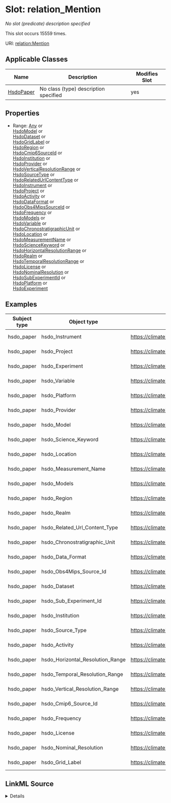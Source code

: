 

# Slot: relation_Mention


_No slot (predicate) description specified_






This slot occurs 15559 times.


URI: [relation:Mention](http://relation.org/Mention)



<!-- no inheritance hierarchy -->





## Applicable Classes

| Name | Description | Modifies Slot |
| --- | --- | --- |
| [HsdoPaper](../classes/HsdoPaper.md) | No class (type) description specified |  yes  |







## Properties

* Range: [Any](../classes/Any.md)&nbsp;or&nbsp;<br />[HsdoModel](../classes/HsdoModel.md)&nbsp;or&nbsp;<br />[HsdoDataset](../classes/HsdoDataset.md)&nbsp;or&nbsp;<br />[HsdoGridLabel](../classes/HsdoGridLabel.md)&nbsp;or&nbsp;<br />[HsdoRegion](../classes/HsdoRegion.md)&nbsp;or&nbsp;<br />[HsdoCmip6SourceId](../classes/HsdoCmip6SourceId.md)&nbsp;or&nbsp;<br />[HsdoInstitution](../classes/HsdoInstitution.md)&nbsp;or&nbsp;<br />[HsdoProvider](../classes/HsdoProvider.md)&nbsp;or&nbsp;<br />[HsdoVerticalResolutionRange](../classes/HsdoVerticalResolutionRange.md)&nbsp;or&nbsp;<br />[HsdoSourceType](../classes/HsdoSourceType.md)&nbsp;or&nbsp;<br />[HsdoRelatedUrlContentType](../classes/HsdoRelatedUrlContentType.md)&nbsp;or&nbsp;<br />[HsdoInstrument](../classes/HsdoInstrument.md)&nbsp;or&nbsp;<br />[HsdoProject](../classes/HsdoProject.md)&nbsp;or&nbsp;<br />[HsdoActivity](../classes/HsdoActivity.md)&nbsp;or&nbsp;<br />[HsdoDataFormat](../classes/HsdoDataFormat.md)&nbsp;or&nbsp;<br />[HsdoObs4MipsSourceId](../classes/HsdoObs4MipsSourceId.md)&nbsp;or&nbsp;<br />[HsdoFrequency](../classes/HsdoFrequency.md)&nbsp;or&nbsp;<br />[HsdoModels](../classes/HsdoModels.md)&nbsp;or&nbsp;<br />[HsdoVariable](../classes/HsdoVariable.md)&nbsp;or&nbsp;<br />[HsdoChronostratigraphicUnit](../classes/HsdoChronostratigraphicUnit.md)&nbsp;or&nbsp;<br />[HsdoLocation](../classes/HsdoLocation.md)&nbsp;or&nbsp;<br />[HsdoMeasurementName](../classes/HsdoMeasurementName.md)&nbsp;or&nbsp;<br />[HsdoScienceKeyword](../classes/HsdoScienceKeyword.md)&nbsp;or&nbsp;<br />[HsdoHorizontalResolutionRange](../classes/HsdoHorizontalResolutionRange.md)&nbsp;or&nbsp;<br />[HsdoRealm](../classes/HsdoRealm.md)&nbsp;or&nbsp;<br />[HsdoTemporalResolutionRange](../classes/HsdoTemporalResolutionRange.md)&nbsp;or&nbsp;<br />[HsdoLicense](../classes/HsdoLicense.md)&nbsp;or&nbsp;<br />[HsdoNominalResolution](../classes/HsdoNominalResolution.md)&nbsp;or&nbsp;<br />[HsdoSubExperimentId](../classes/HsdoSubExperimentId.md)&nbsp;or&nbsp;<br />[HsdoPlatform](../classes/HsdoPlatform.md)&nbsp;or&nbsp;<br />[HsdoExperiment](../classes/HsdoExperiment.md)






## Examples

| Subject type | Object type | Example subject | Example object | Occurrences |
| --- | --- | --- | --- | --- |
| hsdo_paper | hsdo_Instrument | https://climateKG.org/entity/008b3eddfa29b8dc6e8d97472e4526bec2c9c2cb | https://climateKG.org/entity/2be0af28-a6b8-4fce-82e4-1ad86788a4d5 | 3559 |
| hsdo_paper | hsdo_Project | https://climateKG.org/entity/008b3eddfa29b8dc6e8d97472e4526bec2c9c2cb | https://climateKG.org/entity/2be0af28-a6b8-4fce-82e4-1ad86788a4d5 | 2871 |
| hsdo_paper | hsdo_Experiment | https://climateKG.org/entity/008b3eddfa29b8dc6e8d97472e4526bec2c9c2cb | https://climateKG.org/entity/2be0af28-a6b8-4fce-82e4-1ad86788a4d5 | 1522 |
| hsdo_paper | hsdo_Variable | https://climateKG.org/entity/008b3eddfa29b8dc6e8d97472e4526bec2c9c2cb | https://climateKG.org/entity/2be0af28-a6b8-4fce-82e4-1ad86788a4d5 | 9870 |
| hsdo_paper | hsdo_Platform | https://climateKG.org/entity/008b3eddfa29b8dc6e8d97472e4526bec2c9c2cb | https://climateKG.org/entity/2be0af28-a6b8-4fce-82e4-1ad86788a4d5 | 2677 |
| hsdo_paper | hsdo_Provider | https://climateKG.org/entity/008b3eddfa29b8dc6e8d97472e4526bec2c9c2cb | https://climateKG.org/entity/2be0af28-a6b8-4fce-82e4-1ad86788a4d5 | 6329 |
| hsdo_paper | hsdo_Model | https://climateKG.org/entity/008b3eddfa29b8dc6e8d97472e4526bec2c9c2cb | https://climateKG.org/entity/2be0af28-a6b8-4fce-82e4-1ad86788a4d5 | 3455 |
| hsdo_paper | hsdo_Science_Keyword | https://climateKG.org/entity/008b3eddfa29b8dc6e8d97472e4526bec2c9c2cb | https://climateKG.org/entity/2be0af28-a6b8-4fce-82e4-1ad86788a4d5 | 6482 |
| hsdo_paper | hsdo_Location | https://climateKG.org/entity/008b3eddfa29b8dc6e8d97472e4526bec2c9c2cb | https://climateKG.org/entity/4c4878cb-18f5-464c-b4bb-858273a48d6a | 8294 |
| hsdo_paper | hsdo_Measurement_Name | https://climateKG.org/entity/008b3eddfa29b8dc6e8d97472e4526bec2c9c2cb | https://climateKG.org/entity/fa13c1b2-6be4-45c3-aefa-7918575a583d | 544 |
| hsdo_paper | hsdo_Models | https://climateKG.org/entity/010d24ebe62f59c792c4533f7c273d3bece6a4ab | https://climateKG.org/entity/1e97323a-ac5b-4d1d-858f-505b875b3bfb | 598 |
| hsdo_paper | hsdo_Region | https://climateKG.org/entity/010d24ebe62f59c792c4533f7c273d3bece6a4ab | https://climateKG.org/entity/a62ae820-58c5-47ff-bb72-2680962b26f4 | 232 |
| hsdo_paper | hsdo_Realm | https://climateKG.org/entity/0147bfb750090fd9b5d2bb274e5ec05e4e02306a | https://climateKG.org/entity/5668f6df-ab5a-4991-9720-dda2faae7f3e | 140 |
| hsdo_paper | hsdo_Related_Url_Content_Type | https://climateKG.org/entity/02891fcc3490b4667b30d99a6dfb99cf201b17e8 | https://climateKG.org/entity/d1996d91-e824-4b24-b94e-3aae4543b63b | 74 |
| hsdo_paper | hsdo_Chronostratigraphic_Unit | https://climateKG.org/entity/02891fcc3490b4667b30d99a6dfb99cf201b17e8 | https://climateKG.org/entity/ee019c00-2300-4675-9dea-8f993a744a67 | 119 |
| hsdo_paper | hsdo_Data_Format | https://climateKG.org/entity/037059dc422507a219160802936634b5db5ced97 | https://climateKG.org/entity/22996c6c-4a7c-4ff3-9782-1fc3c680a88c | 85 |
| hsdo_paper | hsdo_Obs4Mips_Source_Id | https://climateKG.org/entity/056432f6496e03344fcd43dc214a12afba72db8d | https://climateKG.org/entity/a0b26420-3a13-4742-8d6f-391dc5c49d64 | 18 |
| hsdo_paper | hsdo_Dataset | https://climateKG.org/entity/056432f6496e03344fcd43dc214a12afba72db8d | https://climateKG.org/entity/a0b26420-3a13-4742-8d6f-391dc5c49d64 | 33 |
| hsdo_paper | hsdo_Sub_Experiment_Id | https://climateKG.org/entity/05aa19ed1429ca3e0c10a317b7e25c1674e6f4bd | https://climateKG.org/entity/3946e7a7-0871-4644-a3b5-ab9ca942b49b | 76 |
| hsdo_paper | hsdo_Institution | https://climateKG.org/entity/05aa19ed1429ca3e0c10a317b7e25c1674e6f4bd | https://climateKG.org/entity/3be6270c-8554-467a-b2c7-9c13bc086b10 | 104 |
| hsdo_paper | hsdo_Source_Type | https://climateKG.org/entity/05c1f46c8f32c915e3f027239946cb2f2ce9002a | https://climateKG.org/entity/bae77e96-ede8-44ab-8035-31feb2527fad | 53 |
| hsdo_paper | hsdo_Activity | https://climateKG.org/entity/07803b27a8500e5fb114abf41996fe59c1510f3d | https://climateKG.org/entity/68885007-d975-4f24-bdd5-dd19b246bdf6 | 65 |
| hsdo_paper | hsdo_Horizontal_Resolution_Range | https://climateKG.org/entity/09bdb7d909ed6615760571a6aa14051133179aee | https://climateKG.org/entity/1499785c-8b74-45f4-bbf7-19d2d4e43b2f | 3 |
| hsdo_paper | hsdo_Temporal_Resolution_Range | https://climateKG.org/entity/09bdb7d909ed6615760571a6aa14051133179aee | https://climateKG.org/entity/99ef187e-6940-4c10-8d65-00d4426d493b | 33 |
| hsdo_paper | hsdo_Vertical_Resolution_Range | https://climateKG.org/entity/15109797315f5e34fbc5e71359fb0bb1398141d6 | https://climateKG.org/entity/0893353d-4e8c-4b31-bcc5-fce552ccfff3 | 3 |
| hsdo_paper | hsdo_Cmip6_Source_Id | https://climateKG.org/entity/1fb5a4812103e81d0bea4d26b0004e7206e7d5ac | https://climateKG.org/entity/4baeaba9-9381-4ed5-b7aa-75879bacbb03 | 30 |
| hsdo_paper | hsdo_Frequency | https://climateKG.org/entity/25bf7b958708f860b9321415b9bf73e6cbbb5e4c | https://climateKG.org/entity/8e4900ff-c7bc-47a1-aa55-a8892696d769 | 5 |
| hsdo_paper | hsdo_License | https://climateKG.org/entity/34dde8fd93d7e1f6c0364f3facc8e94c705e93c8 | https://climateKG.org/entity/3c937799-5ee5-4ea3-b7d5-418a625a7872 | 2 |
| hsdo_paper | hsdo_Nominal_Resolution | https://climateKG.org/entity/375500048f97abfb58352f5b2f6b88c268954592 | https://climateKG.org/entity/d34741f2-83bd-4ff5-bac4-25a890c5bee4 | 2 |
| hsdo_paper | hsdo_Grid_Label | https://climateKG.org/entity/6c113e9c26a43d78b38b140dc6280c94bd60cd59 | https://climateKG.org/entity/a42a0f2b-365b-42a9-b285-cf549596188d | 2 |




## LinkML Source

<details>

```yaml
name: relation_Mention
annotations:
  count:
    tag: count
    value: 15559
description: No slot (predicate) description specified
examples:
- object:
    example_object: https://climateKG.org/entity/2be0af28-a6b8-4fce-82e4-1ad86788a4d5
    example_object_type: hsdo_Instrument
    example_predicate: relation:Mention
    example_subject: https://climateKG.org/entity/008b3eddfa29b8dc6e8d97472e4526bec2c9c2cb
    example_subject_type: hsdo_paper
- object:
    example_object: https://climateKG.org/entity/2be0af28-a6b8-4fce-82e4-1ad86788a4d5
    example_object_type: hsdo_Project
    example_predicate: relation:Mention
    example_subject: https://climateKG.org/entity/008b3eddfa29b8dc6e8d97472e4526bec2c9c2cb
    example_subject_type: hsdo_paper
- object:
    example_object: https://climateKG.org/entity/2be0af28-a6b8-4fce-82e4-1ad86788a4d5
    example_object_type: hsdo_Experiment
    example_predicate: relation:Mention
    example_subject: https://climateKG.org/entity/008b3eddfa29b8dc6e8d97472e4526bec2c9c2cb
    example_subject_type: hsdo_paper
- object:
    example_object: https://climateKG.org/entity/2be0af28-a6b8-4fce-82e4-1ad86788a4d5
    example_object_type: hsdo_Variable
    example_predicate: relation:Mention
    example_subject: https://climateKG.org/entity/008b3eddfa29b8dc6e8d97472e4526bec2c9c2cb
    example_subject_type: hsdo_paper
- object:
    example_object: https://climateKG.org/entity/2be0af28-a6b8-4fce-82e4-1ad86788a4d5
    example_object_type: hsdo_Platform
    example_predicate: relation:Mention
    example_subject: https://climateKG.org/entity/008b3eddfa29b8dc6e8d97472e4526bec2c9c2cb
    example_subject_type: hsdo_paper
- object:
    example_object: https://climateKG.org/entity/2be0af28-a6b8-4fce-82e4-1ad86788a4d5
    example_object_type: hsdo_Provider
    example_predicate: relation:Mention
    example_subject: https://climateKG.org/entity/008b3eddfa29b8dc6e8d97472e4526bec2c9c2cb
    example_subject_type: hsdo_paper
- object:
    example_object: https://climateKG.org/entity/2be0af28-a6b8-4fce-82e4-1ad86788a4d5
    example_object_type: hsdo_Model
    example_predicate: relation:Mention
    example_subject: https://climateKG.org/entity/008b3eddfa29b8dc6e8d97472e4526bec2c9c2cb
    example_subject_type: hsdo_paper
- object:
    example_object: https://climateKG.org/entity/2be0af28-a6b8-4fce-82e4-1ad86788a4d5
    example_object_type: hsdo_Science_Keyword
    example_predicate: relation:Mention
    example_subject: https://climateKG.org/entity/008b3eddfa29b8dc6e8d97472e4526bec2c9c2cb
    example_subject_type: hsdo_paper
- object:
    example_object: https://climateKG.org/entity/4c4878cb-18f5-464c-b4bb-858273a48d6a
    example_object_type: hsdo_Location
    example_predicate: relation:Mention
    example_subject: https://climateKG.org/entity/008b3eddfa29b8dc6e8d97472e4526bec2c9c2cb
    example_subject_type: hsdo_paper
- object:
    example_object: https://climateKG.org/entity/fa13c1b2-6be4-45c3-aefa-7918575a583d
    example_object_type: hsdo_Measurement_Name
    example_predicate: relation:Mention
    example_subject: https://climateKG.org/entity/008b3eddfa29b8dc6e8d97472e4526bec2c9c2cb
    example_subject_type: hsdo_paper
- object:
    example_object: https://climateKG.org/entity/1e97323a-ac5b-4d1d-858f-505b875b3bfb
    example_object_type: hsdo_Models
    example_predicate: relation:Mention
    example_subject: https://climateKG.org/entity/010d24ebe62f59c792c4533f7c273d3bece6a4ab
    example_subject_type: hsdo_paper
- object:
    example_object: https://climateKG.org/entity/a62ae820-58c5-47ff-bb72-2680962b26f4
    example_object_type: hsdo_Region
    example_predicate: relation:Mention
    example_subject: https://climateKG.org/entity/010d24ebe62f59c792c4533f7c273d3bece6a4ab
    example_subject_type: hsdo_paper
- object:
    example_object: https://climateKG.org/entity/5668f6df-ab5a-4991-9720-dda2faae7f3e
    example_object_type: hsdo_Realm
    example_predicate: relation:Mention
    example_subject: https://climateKG.org/entity/0147bfb750090fd9b5d2bb274e5ec05e4e02306a
    example_subject_type: hsdo_paper
- object:
    example_object: https://climateKG.org/entity/d1996d91-e824-4b24-b94e-3aae4543b63b
    example_object_type: hsdo_Related_Url_Content_Type
    example_predicate: relation:Mention
    example_subject: https://climateKG.org/entity/02891fcc3490b4667b30d99a6dfb99cf201b17e8
    example_subject_type: hsdo_paper
- object:
    example_object: https://climateKG.org/entity/ee019c00-2300-4675-9dea-8f993a744a67
    example_object_type: hsdo_Chronostratigraphic_Unit
    example_predicate: relation:Mention
    example_subject: https://climateKG.org/entity/02891fcc3490b4667b30d99a6dfb99cf201b17e8
    example_subject_type: hsdo_paper
- object:
    example_object: https://climateKG.org/entity/22996c6c-4a7c-4ff3-9782-1fc3c680a88c
    example_object_type: hsdo_Data_Format
    example_predicate: relation:Mention
    example_subject: https://climateKG.org/entity/037059dc422507a219160802936634b5db5ced97
    example_subject_type: hsdo_paper
- object:
    example_object: https://climateKG.org/entity/a0b26420-3a13-4742-8d6f-391dc5c49d64
    example_object_type: hsdo_Obs4Mips_Source_Id
    example_predicate: relation:Mention
    example_subject: https://climateKG.org/entity/056432f6496e03344fcd43dc214a12afba72db8d
    example_subject_type: hsdo_paper
- object:
    example_object: https://climateKG.org/entity/a0b26420-3a13-4742-8d6f-391dc5c49d64
    example_object_type: hsdo_Dataset
    example_predicate: relation:Mention
    example_subject: https://climateKG.org/entity/056432f6496e03344fcd43dc214a12afba72db8d
    example_subject_type: hsdo_paper
- object:
    example_object: https://climateKG.org/entity/3946e7a7-0871-4644-a3b5-ab9ca942b49b
    example_object_type: hsdo_Sub_Experiment_Id
    example_predicate: relation:Mention
    example_subject: https://climateKG.org/entity/05aa19ed1429ca3e0c10a317b7e25c1674e6f4bd
    example_subject_type: hsdo_paper
- object:
    example_object: https://climateKG.org/entity/3be6270c-8554-467a-b2c7-9c13bc086b10
    example_object_type: hsdo_Institution
    example_predicate: relation:Mention
    example_subject: https://climateKG.org/entity/05aa19ed1429ca3e0c10a317b7e25c1674e6f4bd
    example_subject_type: hsdo_paper
- object:
    example_object: https://climateKG.org/entity/bae77e96-ede8-44ab-8035-31feb2527fad
    example_object_type: hsdo_Source_Type
    example_predicate: relation:Mention
    example_subject: https://climateKG.org/entity/05c1f46c8f32c915e3f027239946cb2f2ce9002a
    example_subject_type: hsdo_paper
- object:
    example_object: https://climateKG.org/entity/68885007-d975-4f24-bdd5-dd19b246bdf6
    example_object_type: hsdo_Activity
    example_predicate: relation:Mention
    example_subject: https://climateKG.org/entity/07803b27a8500e5fb114abf41996fe59c1510f3d
    example_subject_type: hsdo_paper
- object:
    example_object: https://climateKG.org/entity/1499785c-8b74-45f4-bbf7-19d2d4e43b2f
    example_object_type: hsdo_Horizontal_Resolution_Range
    example_predicate: relation:Mention
    example_subject: https://climateKG.org/entity/09bdb7d909ed6615760571a6aa14051133179aee
    example_subject_type: hsdo_paper
- object:
    example_object: https://climateKG.org/entity/99ef187e-6940-4c10-8d65-00d4426d493b
    example_object_type: hsdo_Temporal_Resolution_Range
    example_predicate: relation:Mention
    example_subject: https://climateKG.org/entity/09bdb7d909ed6615760571a6aa14051133179aee
    example_subject_type: hsdo_paper
- object:
    example_object: https://climateKG.org/entity/0893353d-4e8c-4b31-bcc5-fce552ccfff3
    example_object_type: hsdo_Vertical_Resolution_Range
    example_predicate: relation:Mention
    example_subject: https://climateKG.org/entity/15109797315f5e34fbc5e71359fb0bb1398141d6
    example_subject_type: hsdo_paper
- object:
    example_object: https://climateKG.org/entity/4baeaba9-9381-4ed5-b7aa-75879bacbb03
    example_object_type: hsdo_Cmip6_Source_Id
    example_predicate: relation:Mention
    example_subject: https://climateKG.org/entity/1fb5a4812103e81d0bea4d26b0004e7206e7d5ac
    example_subject_type: hsdo_paper
- object:
    example_object: https://climateKG.org/entity/8e4900ff-c7bc-47a1-aa55-a8892696d769
    example_object_type: hsdo_Frequency
    example_predicate: relation:Mention
    example_subject: https://climateKG.org/entity/25bf7b958708f860b9321415b9bf73e6cbbb5e4c
    example_subject_type: hsdo_paper
- object:
    example_object: https://climateKG.org/entity/3c937799-5ee5-4ea3-b7d5-418a625a7872
    example_object_type: hsdo_License
    example_predicate: relation:Mention
    example_subject: https://climateKG.org/entity/34dde8fd93d7e1f6c0364f3facc8e94c705e93c8
    example_subject_type: hsdo_paper
- object:
    example_object: https://climateKG.org/entity/d34741f2-83bd-4ff5-bac4-25a890c5bee4
    example_object_type: hsdo_Nominal_Resolution
    example_predicate: relation:Mention
    example_subject: https://climateKG.org/entity/375500048f97abfb58352f5b2f6b88c268954592
    example_subject_type: hsdo_paper
- object:
    example_object: https://climateKG.org/entity/a42a0f2b-365b-42a9-b285-cf549596188d
    example_object_type: hsdo_Grid_Label
    example_predicate: relation:Mention
    example_subject: https://climateKG.org/entity/6c113e9c26a43d78b38b140dc6280c94bd60cd59
    example_subject_type: hsdo_paper
from_schema: dream-kg
rank: 1000
slot_uri: relation:Mention
alias: relation_Mention
domain_of:
- hsdo_paper
range: Any
any_of:
- range: hsdo_Model
- range: hsdo_Dataset
- range: hsdo_Grid_Label
- range: hsdo_Region
- range: hsdo_Cmip6_Source_Id
- range: hsdo_Institution
- range: hsdo_Provider
- range: hsdo_Vertical_Resolution_Range
- range: hsdo_Source_Type
- range: hsdo_Related_Url_Content_Type
- range: hsdo_Instrument
- range: hsdo_Project
- range: hsdo_Activity
- range: hsdo_Data_Format
- range: hsdo_Obs4Mips_Source_Id
- range: hsdo_Frequency
- range: hsdo_Models
- range: hsdo_Variable
- range: hsdo_Chronostratigraphic_Unit
- range: hsdo_Location
- range: hsdo_Measurement_Name
- range: hsdo_Science_Keyword
- range: hsdo_Horizontal_Resolution_Range
- range: hsdo_Realm
- range: hsdo_Temporal_Resolution_Range
- range: hsdo_License
- range: hsdo_Nominal_Resolution
- range: hsdo_Sub_Experiment_Id
- range: hsdo_Platform
- range: hsdo_Experiment

```
</details>